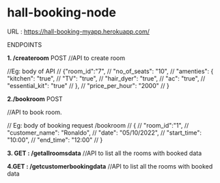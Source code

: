 # hall-booking-node

URL : https://hall-booking-myapp.herokuapp.com/

ENDPOINTS

**1. /createroom** POST
//API to create room 



//Eg: body of API 
// {"room_id":"7",
// "no_of_seats": "10",
// "amenties": { "kitchen": "true",
//                "TV": "true",
//                "hair_dyer": "true",
//                "ac": "true",
//                "essential_kit": "true"
//             },
// "price_per_hour": "2000"
// }


**2./bookroom** POST

//API to book room.


// Eg: body of booking request  /bookroom
// {
//   "room_id":"1",
//   "customer_name": "Ronaldo",
//   "date": "05/10/2022",
//   "start_time": "10:00",
//   "end_time": "12:00"
//   }


**3. GET : /getallroomsdata**
//API to list all the rooms with booked data


**4.GET : /getcustomerbookingdata**
//API to list all the rooms with booked data


